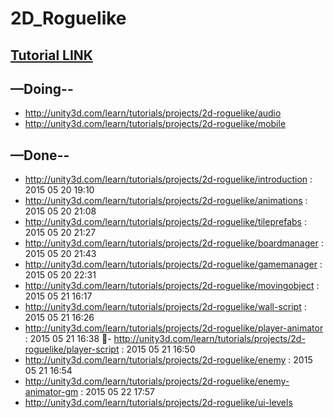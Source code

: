 # 2D_Roguelike

## [Tutorial LINK](http://unity3d.com/learn/tutorials/projects/2d-roguelike) ##

## —Doing-- ##

- http://unity3d.com/learn/tutorials/projects/2d-roguelike/audio
- http://unity3d.com/learn/tutorials/projects/2d-roguelike/mobile


## —Done-- ##

- http://unity3d.com/learn/tutorials/projects/2d-roguelike/introduction : 2015 05 20 19:10
- http://unity3d.com/learn/tutorials/projects/2d-roguelike/animations : 2015 05 20 21:08
- http://unity3d.com/learn/tutorials/projects/2d-roguelike/tileprefabs : 2015 05 20 21:27
- http://unity3d.com/learn/tutorials/projects/2d-roguelike/boardmanager : 2015 05 20 21:43
- http://unity3d.com/learn/tutorials/projects/2d-roguelike/gamemanager : 2015 05 20 22:31
- http://unity3d.com/learn/tutorials/projects/2d-roguelike/movingobject : 2015 05 21 16:17
- http://unity3d.com/learn/tutorials/projects/2d-roguelike/wall-script : 2015 05 21 16:26
- http://unity3d.com/learn/tutorials/projects/2d-roguelike/player-animator : 2015 05 21 16:38
- http://unity3d.com/learn/tutorials/projects/2d-roguelike/player-script : 2015 05 21 16:50
- http://unity3d.com/learn/tutorials/projects/2d-roguelike/enemy : 2015 05 21 16:54
- http://unity3d.com/learn/tutorials/projects/2d-roguelike/enemy-animator-gm : 2015 05 22 17:57
- http://unity3d.com/learn/tutorials/projects/2d-roguelike/ui-levels
